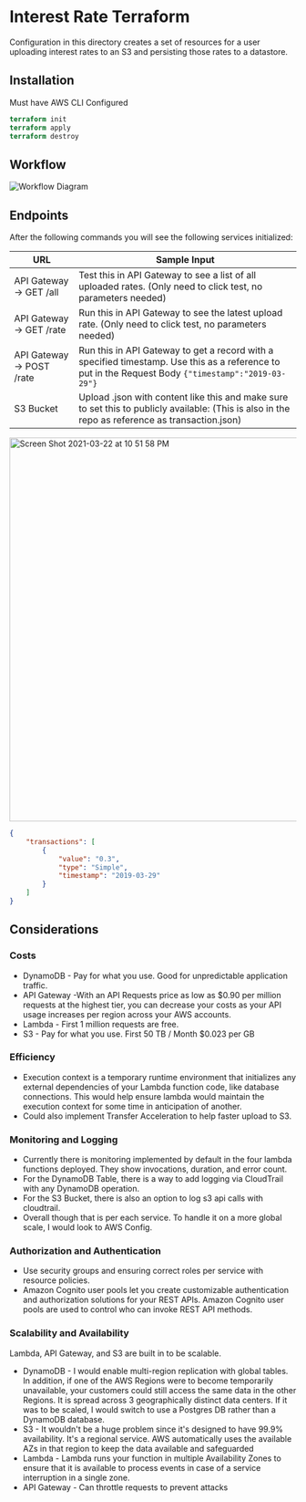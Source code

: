 # Interest Rate Terraform
Configuration in this directory creates a set of resources for a user uploading interest rates to an S3 and persisting those rates to a datastore.

## Installation
Must have AWS CLI Configured

```terraform
terraform init
terraform apply
terraform destroy
```

## Workflow
![Workflow Diagram](https://user-images.githubusercontent.com/6472383/112086693-ae265f80-8b5a-11eb-8d4d-84b3a40e1b56.jpg)


## Endpoints
After the following commands you will see the following services initialized: 

| URL | Sample Input | 
| --- | ------------ | 
| API Gateway -> GET /all  | Test this in API Gateway to see a list of all uploaded rates. (Only need to click test, no parameters needed) | 
| API Gateway -> GET /rate | Run this in API Gateway to see the latest upload rate. (Only need to click test, no parameters needed) | 
| API Gateway -> POST /rate | Run this in API Gateway to get a record with a specified timestamp. Use this as a reference to put in the Request Body `{"timestamp":"2019-03-29"}` |
| S3 Bucket | Upload .json with content like this and make sure to set this to publicly available: (This is also in the repo as reference as transaction.json) 
<img width="673" alt="Screen Shot 2021-03-22 at 10 51 58 PM" src="https://user-images.githubusercontent.com/6472383/112097339-d2d80280-8b6d-11eb-882a-f0648a4d8e33.png">

```json
{
    "transactions": [
        {
            "value": "0.3",
            "type": "Simple",
            "timestamp": "2019-03-29"
        }
    ]
}
```

## Considerations
### Costs
- DynamoDB - Pay for what you use. Good for unpredictable application traffic.
- API Gateway  -With an API Requests price as low as $0.90 per million requests at the highest tier, you can decrease your costs as your API usage increases per region across your AWS accounts.
- Lambda - First 1 million requests are free.
- S3 - Pay for what you use. First 50 TB / Month	$0.023 per GB

### Efficiency
- Execution context is a temporary runtime environment that initializes any external dependencies of your Lambda function code, like database connections. This would help ensure lambda would maintain the execution context for some time in anticipation of another.
- Could also implement Transfer Acceleration to help faster upload to S3.

### Monitoring and Logging
- Currently there is monitoring implemented by default in the four lambda functions deployed. They show invocations, duration, and error count.
- For the DynamoDB Table, there is a way to add logging via CloudTrail with any DynamoDB operation.
- For the S3 Bucket, there is also an option to log s3 api calls with cloudtrail.
- Overall though that is per each service. To handle it on a more global scale, I would look to AWS Config.

### Authorization and Authentication
- Use security groups and ensuring correct roles per service with resource policies.
- Amazon Cognito user pools let you create customizable authentication and authorization solutions for your REST APIs. Amazon Cognito user pools are used to control who can invoke REST API methods. 

### Scalability and Availability
Lambda, API Gateway, and S3 are built in to be scalable.

- DynamoDB - I would enable multi-region replication with global tables. In addition, if one of the AWS Regions were to become temporarily unavailable, your customers could still access the same  data in the other Regions. It is spread across 3 geographically distinct data centers. If it was to be scaled, I would switch to use a Postgres DB rather than a DynamoDB database. 
- S3 - It wouldn't be a huge problem since it's designed to have 99.9% availability. It's a regional service. AWS automatically uses the available AZs in that region to keep the data available and safeguarded
- Lambda - Lambda runs your function in multiple Availability Zones to ensure that it is available to process events in case of a service interruption in a single zone.
- API Gateway - Can throttle requests to prevent attacks
